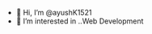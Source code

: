 - 👋 Hi, I’m @ayushK1521
- 👀 I’m interested in ..Web Development


<!---
ayushK1521/ayushK1521 is a ✨ special ✨ repository because its `README.md` (this file) appears on your GitHub profile.
You can click the Preview link to take a look at your changes.
--->
